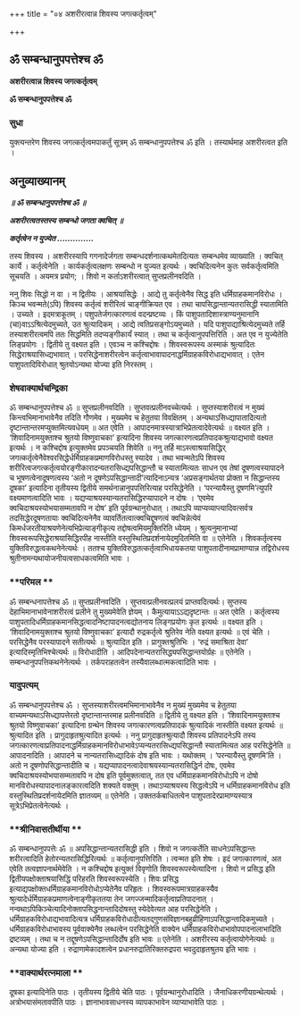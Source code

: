 +++
title = "०४ अशरीरत्वान्न शिवस्य जगत्कर्तृत्वम्"

+++


## ॐ सम्बन्धानुपपत्तेश्च ॐ

**अशरीरत्वान्न शिवस्य जगत्कर्तृत्वम्**

**ॐ सम्बन्धानुपपत्तेश्च ॐ**

### **सुधा**

युक्त्यन्तरेण शिवस्य जगत्कर्तृत्वमपाकर्तुं सूत्रम् ॐ सम्बन्धानुपपत्तेश्च ॐ इति । तस्यार्थमाह अशरीरत्वत इति ।

## **अनुव्याख्यानम्**

***॥ ॐ सम्बन्धानुपपत्तेश्च ॐ ॥***

***अशरीरत्वतस्तस्य सम्बन्धो जगता क्वचित् ॥***

***कर्तृत्वेन न युज्येत ..............***

तस्य शिवस्य । अशरीरस्यापि गगनादेर्जगता सम्बन्धदर्शनात्कथमेतदित्यतः सम्बन्धमेव व्याख्याति । क्वचित् कार्ये । कर्तृत्वेनेति । कार्यकर्तृत्वलक्षणः सम्बन्धो न युज्यत इत्यर्थः । क्वचिदित्यनेन कुतः सर्वकर्तृत्वमिति सूचयति । अयमत्र प्रयोग; । शिवो न कर्ताऽशरीरत्वात् सुप्तप्रलीनवदिति ।

ननु शिवः सिद्धो न वा । न द्वितीयः । आश्रयासिद्धेः । आद्ये तु कर्तृत्वेनैव सिद्ध इति धर्मिग्राहकमानविरोधः । किञ्च भवन्मते(ऽपि) शिवस्य कर्तृत्वं शरीरित्वं चाङ्गीक्रियत एव । तथा चापसिद्धान्तान्यतरासिद्धी स्यातामिति । उच्यते । इदमत्राकूतम् । पशुपतेर्जगत्कारणत्वं वदन्प्रष्टव्यः । किं पाशुपतादिशास्त्राण्यनुमानानि (चा)वाऽऽश्रित्येदमुच्यते, उत श्रुत्यादिकम् । आद्ये त्वतिप्रसङ्गोऽयमुच्यते । यदि पाशुपाद्याश्रित्येदमुच्यते तर्हि तस्याशरीरत्वमपि ततः सिद्धमिति तदप्यङ्गीकार्यं स्यात् । तथा च कर्तृत्वानुपपत्तिरिति । अत एव न युज्येतेति लिङ्प्रयोगः । द्वितीये तु वक्ष्यत इति । एवञ्च न कश्चिद्दोषः । शिवस्वरूपस्य अस्माकं श्रुत्यादितः सिद्धेराश्रयासिध्द्यभावात् । परसिद्धेनाशरीरत्वेन कर्तृत्वाभावापादनाद्धर्मिग्राहकविरोधाद्यभावात् । एतेन पाशुपतादिविरोधात् श्रुतयोऽन्यथा योज्या इति निरस्तम् ।

### **शेषवाक्यार्थचन्द्रिका**

ॐ सम्बन्धानुपपत्तेश्च ॐ ॥ सुप्तप्रलीनवदिति । सुप्तवत्प्रलीनवच्चेत्यर्थः । सुप्तस्याशरीरत्वं न मुख्यं किन्त्वभिमानाभावेनैव तदिति गौणमेव । मुख्यमेव च हेतुतया विवक्षितम् । अन्यथाऽसिध्द्यापातादित्यतो दृष्टान्तान्तरमप्युक्तमित्यवधेयम् ॥ अत एवेति । आपादनमात्रस्यात्राभिप्रेतत्वादेवेत्यर्थः ॥ वक्ष्यत इति । ‘शिवादिनामयुक्ताश्च श्रुतयो विष्णुवाचका’ इत्यादिना शिवस्य जगत्कारणत्वप्रतिपादकश्रुत्याद्यभावो वक्ष्यत इत्यर्थः । न कश्चिद्दोष इत्युक्तमेव प्रपञ्चयति शिवेति ॥ ननु तर्हि माऽस्त्वाश्रयासिद्धिर् जगत्कर्तृत्वेनैवेश्वरसिद्धेर्धर्मिग्राहकप्रमाणविरोधस्तु स्यादेव । तथा भवन्मतेऽपि शिवस्य शरीरित्वजगत्कर्तृत्वयोरङ्गीकारादन्यतरासिध्द्यपसिद्धान्तौ च स्यातामित्यतः साधन एव तेषां दूषणत्वस्यापादने च भूषणत्वेनादूषणत्वस्य ‘अतो न दूषणेऽपसिद्धान्तादी’त्यादिनाऽन्यत्र ‘अप्रसङ्गार्थतया प्रोक्ता न सिद्धान्तस्य दूषका’ इत्यादिना तृतीयस्य द्वितीये समर्थनान्नानुपपत्तिरित्याह परसिद्धेनेति । ‘परन्यायैस्तु दूषणमि’त्युपरि वक्ष्यमाणत्वादिति भावः । यद्यप्याश्रयस्यान्यतरासिद्धिरप्यापादने न दोषः । ‘एवमेव क्वचिदाश्रयस्योभयासम्मतावपि न दोष’ इति पूर्वग्रन्थानुरोधात् । तथाऽपि व्याप्यव्याप्त्यादिवत्सर्वत्र तदसिद्धेरदूषणतायाः क्वचिदित्यनेनैव व्यावर्तितत्वात्क्वचिद्दूषणत्वं क्वचिन्नेत्येवं किमर्धजरतीयाश्रयणेनेत्यभिप्रेत्याङ्गीकृत्य तद्दोषत्वमियमुक्तिरिति ध्येयम् । श्रुत्यनुमानाभ्यां शिवस्वरूपसिद्धेराश्रयासिद्धिरपीह नास्तीति वस्तुस्थितिप्रदर्शनायेदमुदितमिति वा ॥ एतेनेति । शिवकर्तृत्वस्य युक्तिविरुद्धत्वकथनेनेत्यर्थः । ततश्च युक्तिविरुद्धतत्कर्तृत्वाभिधायकतया पाशुपतादीनामप्रामाण्यान्न तद्विरोधस्य श्रुतीनामन्यथायोजनीयत्वसाधकत्वमिति भावः ।

### **परिमल **

ॐ सम्बन्धनापत्तेश्च ॐ ॥ सुप्तप्रलीनवदिति । सुप्तवत्प्रलीनवत्प्रलयं प्राप्तवदित्यर्थः। सुप्तस्य देहाभिमानाभावेनाशरीरत्वं प्रलीने तु मुख्यमेवेति ज्ञेयम् । कैमुत्यायाऽऽद्यदृष्टान्तः ॥ अत एवेति । कर्तृत्वस्य पाशुपतादिधर्मिग्राहकमानसिद्धत्वादनिष्टापादनत्वद्योतनाय लिङ्गप्रयोगः कृत इत्यर्थः ॥ वक्ष्यत इति । ‘शिवादिनामयुक्ताश्च श्रुतयो विष्णुवाचका’ इत्यादौ रुद्रकर्तृत्वे श्रुतिरेव नेति वक्ष्यत इत्यर्थः ॥ एवं चेति । परसिद्धेनैव परस्यापादने सतीत्यर्थः ॥ श्रुत्यादित इति । प्रागुक्तश्रुतिभिः । ‘रुद्रं समाश्रिता देवा’ इत्यादिस्मृतिभिश्चेत्यर्थः ॥ विरोधादीति । आदिपदेनान्यतरासिद्ध्यपसिद्धान्तयोर्ग्रहः ॥ एतेनेति । सम्बन्धानुपपत्तिकथनेनेत्यर्थः । तर्कपराहतत्वेन तस्यैवालब्धात्मकत्वादिति भावः ।

### **यादुपत्यम्**

ॐ सम्बन्धानुपपत्तेश्च ॐ । सुप्तस्याशरीरत्वमभिमानाभावेनैव न मुख्यं मुख्यमेव च हेतुतया वाच्यमन्यथाऽसिध्द्यापत्तेरतो दृष्टान्तान्तरमाह प्रलीनवदिति ॥ द्वितीये तु वक्ष्यत इति । ‘शिवादिनामयुक्ताश्च श्रुतयो विष्णुवाचका’ इत्यादिना ग्रन्थेन शिवस्य जगत्कारणत्वप्रतिपादकं श्रुत्यादिकं नास्तीति वक्ष्यत इत्यर्थः ॥ श्रुत्यादित इति । प्रागुदाहृतश्रुत्यादित इत्यर्थः । ननु प्रागुदाहृतश्रुत्यादौ शिवस्य प्रतिपादनेऽपि तस्य जगत्कारणत्वाप्रतिपादनाद्धर्मिग्राहकमानविरोधाभावेऽप्यन्यतरासिध्द्यपसिद्धान्तौ स्यातामित्यत आह परसिद्धेनेति ॥ आपादनादिति । आपादने च नान्यतरासिध्द्यादिकं दोष इति भावः । यथोक्तम् । ‘परन्यायैस्तु दूषणमि’ति । अतो न दूषणोपसिद्धान्तादीति च । यद्यप्यापादनत्वादेवाश्रयस्यान्यतरासिद्धिर्न दोषः, एवमेव क्वचिदाश्रयस्योभयासम्मतावपि न दोष इति पूर्वमुक्तत्वात्, तत एव धर्मिग्राहकमानविरोधोऽपि न दोषो मानविरोधस्यापादनालङ्कारत्वदिति शक्यते वक्तुम् । तथाऽप्याश्रयस्य सिद्धत्वेऽपि न धर्मिग्राहकमानविरोध इति वस्तुस्थितिप्रदर्शनायेदमिति ज्ञातव्यम् ॥ एतेनेति । उक्ततर्कबाधितत्वेन पाशुपतादेरप्रामाण्यस्यात्र सूत्रेऽभिप्रेतत्वेनेत्यर्थः ।

### **श्रीनिवासतीर्थीया **

ॐ सम्बन्धानुपपत्तेः ॐ ॥ अपसिद्धान्तान्यतरासिद्धी इति । शिवो न जगत्कर्तेति साधनेऽपसिद्धान्तः शरीरत्वादिति हेतोरन्यतरासिद्धिरित्यर्थः ॥ कर्तृत्वानुपत्तिरिति । त्वन्मत इति शेषः । इदं जगत्कारणत्वं, अत एवेति तत्वज्ञापनार्थमेवेति । न कश्चिद्दोष इत्युक्तं विवृणोति शिवस्वरूपस्येत्यादिना । शिवो न प्रसिद्ध इति द्वितीयपक्षोक्ताश्रयासिद्धिं परिहरति शिवस्वरूपस्येति । शिवः प्रसिद्ध इत्याद्यपक्षोक्तधर्मिग्राहकमानविरोधोऽप्येतेनैव परिहृतः । शिवस्वरूपमात्रग्राहकस्यैव श्रुत्यादेर्धर्मिग्राहकप्रमाणत्वेनाङ्गीकृततया तेन जगज्जन्मादिकर्तृत्वाप्रतिपादनात् । नन्वथाऽपिकिञ्चेत्यादिनोक्तापसिद्धनान्तादिदोषस्तु स्येदेवेत्यत आह परसिद्धेनेति । धर्मिग्राहकविरोधाद्यभावादित्यत्र धर्मिग्राहकविरोधादीत्यतद्गुणसंविज्ञानबहुव्रीहिणाऽपसिद्धान्तादिकमुच्यते । धर्मिग्राहकविरोधाभावस्य पूर्ववाक्येनैव लब्धत्वेन परसिद्धेनेति वाक्येन धर्मिग्राहकविरोधाभावोपपादनालाभादिति द्रष्टव्यम् । तथा च न तद्दूषणेऽपसिद्धान्तादिर्दोष इति भावः ॥ एतेनेति । अशरीरस्य कर्तृत्वायोगेनेत्यर्थः ॥ अन्यथा योज्या इति । रुद्राणामेकादशत्वेन प्रधानरुद्रातिरिक्तरुद्रपरा भवदुदाहृतश्रुतय इति भावः ।

### **वाक्यार्थरत्नमाला **

दूषका इत्यादिनेति पाठः । तृतीयस्य द्वितीये चेति पाठः । पूर्वग्रन्थानुरोधादिति । जैनाधिकरणीयग्रन्थेत्यर्थः । अत्रोभयासंमतावपीति पाठः । ज्ञानाभावसाधनस्य व्यापकाभावेन व्याप्याभावेति पाठः ।

